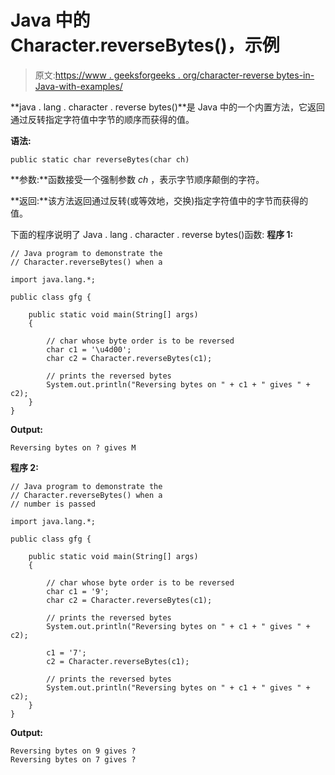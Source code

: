 # Java 中的 Character.reverseBytes()，示例

> 原文:[https://www . geeksforgeeks . org/character-reverse bytes-in-Java-with-examples/](https://www.geeksforgeeks.org/character-reversebytes-in-java-with-examples/)

**java . lang . character . reverse bytes()**是 Java 中的一个内置方法，它返回通过反转指定字符值中字节的顺序而获得的值。

**语法:**

```
public static char reverseBytes(char ch)

```

**参数:**函数接受一个强制参数 *ch* ，表示字节顺序颠倒的字符。

**返回:**该方法返回通过反转(或等效地，交换)指定字符值中的字节而获得的值。

下面的程序说明了 Java . lang . character . reverse bytes()函数:
**程序 1:**

```
// Java program to demonstrate the
// Character.reverseBytes() when a

import java.lang.*;

public class gfg {

    public static void main(String[] args)
    {

        // char whose byte order is to be reversed
        char c1 = '\u4d00';
        char c2 = Character.reverseBytes(c1);

        // prints the reversed bytes
        System.out.println("Reversing bytes on " + c1 + " gives " + c2);
    }
}
```

**Output:**

```
Reversing bytes on ? gives M

```

**程序 2:**

```
// Java program to demonstrate the
// Character.reverseBytes() when a
// number is passed

import java.lang.*;

public class gfg {

    public static void main(String[] args)
    {

        // char whose byte order is to be reversed
        char c1 = '9';
        char c2 = Character.reverseBytes(c1);

        // prints the reversed bytes
        System.out.println("Reversing bytes on " + c1 + " gives " + c2);

        c1 = '7';
        c2 = Character.reverseBytes(c1);

        // prints the reversed bytes
        System.out.println("Reversing bytes on " + c1 + " gives " + c2);
    }
}
```

**Output:**

```
Reversing bytes on 9 gives ?
Reversing bytes on 7 gives ?

```
